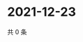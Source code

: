 # 2021-12-23

共 0 条

<!-- BEGIN WEIBO -->
<!-- 最后更新时间 Thu Dec 23 2021 02:00:51 GMT+0800 (China Standard Time) -->

<!-- END WEIBO -->
